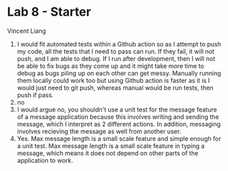 # Lab 8 - Starter
Vincent Liang
1) I would fit automated tests within a Github action so as I attempt to push my code, all the tests that I need to pass can run. If they fail, it will not push, and I am able to debug. If I run after development, then I will not be able to fix bugs as they come up and it might take more time to debug as bugs piling up on each other can get messy. Manually running them locally could work too but using Github action is faster as it is I would just need to git push, whereas manual would be run tests, then push if pass.
2) no
3) I would argue no, you shouldn't use a unit test for the message feature of a message application because this involves writing and sending the message, which I interpret as 2 different actions. In addition, messaging involves recieving the message as well from another user.
4) Yes. Max message length is a small scale feature and simple enough for a unit test. Max message length is a small scale feature in typing a message, which means it does not depend on other parts of the application to work. 